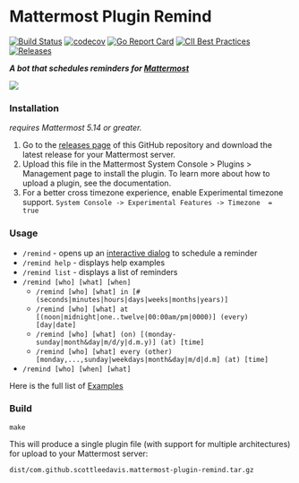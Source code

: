 # Mattermost Plugin Remind 

[![Build Status](https://img.shields.io/circleci/project/github/scottleedavis/mattermost-plugin-remind/master.svg)](https://circleci.com/gh/scottleedavis/mattermost-plugin-remind)  [![codecov](https://codecov.io/gh/scottleedavis/mattermost-plugin-remind/branch/master/graph/badge.svg)](https://codecov.io/gh/scottleedavis/mattermost-plugin-remind)  [![Go Report Card](https://goreportcard.com/badge/github.com/scottleedavis/mattermost-plugin-remind)](https://goreportcard.com/report/github.com/scottleedavis/mattermost-plugin-remind)  [![CII Best Practices](https://bestpractices.coreinfrastructure.org/projects/3119/badge)](https://bestpractices.coreinfrastructure.org/projects/3119)  [![Releases](https://img.shields.io/github/release/scottleedavis/mattermost-plugin-remind.svg)](https://github.com/scottleedavis/mattermost-plugin-remind/releases/latest)

_**A bot that schedules reminders for [Mattermost](https://mattermost.com/)**_

<img src="remind.png">

### Installation

_requires Mattermost 5.14 or greater._

1) Go to the [releases page](https://github.com/scottleedavis/mattermost-plugin-remind/releases) of this GitHub repository and download the latest release for your Mattermost server.
2) Upload this file in the Mattermost System Console > Plugins > Management page to install the plugin. To learn more about how to upload a plugin, see the documentation.
3) For a better cross timezone experience, enable Experimental timezone support.  `System Console -> Experimental Features -> Timezone  = true`


### Usage

* `/remind` - opens up an [interactive dialog](https://docs.mattermost.com/developer/interactive-dialogs.html) to schedule a reminder
* `/remind help` - displays help examples
* `/remind list` - displays a list of reminders
* `/remind [who] [what] [when]`
  * `/remind [who] [what] in [# (seconds|minutes|hours|days|weeks|months|years)]`
  * `/remind [who] [what] at [(noon|midnight|one..twelve|00:00am/pm|0000)] (every) [day|date]`
  * `/remind [who] [what] (on) [(monday-sunday|month&day|m/d/y|d.m.y)] (at) [time]`
  * `/remind [who] [what] every (other) [monday,...,sunday|weekdays|month&day|m/d|d.m] (at) [time]`
* `/remind [who] [when] [what]`

Here is the full list of [Examples](https://github.com/scottleedavis/mattermost-plugin-remind/wiki/Usage)

### Build

```
make
```

This will produce a single plugin file (with support for multiple architectures) for upload to your Mattermost server:

```
dist/com.github.scottleedavis.mattermost-plugin-remind.tar.gz
```
